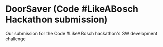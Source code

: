 # DoorSaver (Code \#LikeABosch Hackathon submission)
Our submission for the Code #LikeABosch hackathon's SW development challenge
